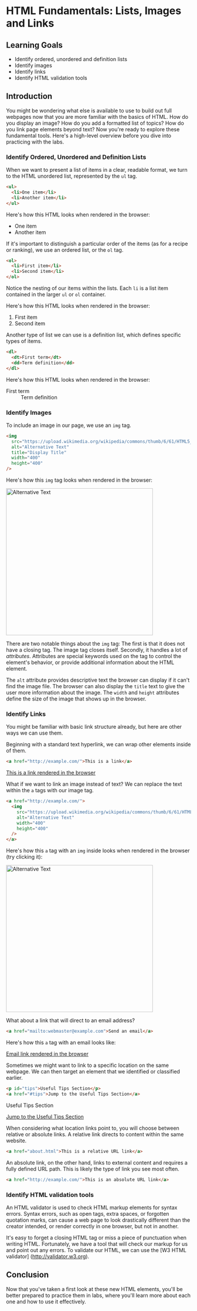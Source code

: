 # HTML Fundamentals: Lists, Images and Links

## Learning Goals

- Identify ordered, unordered and definition lists
- Identify images
- Identify links
- Identify HTML validation tools

## Introduction

You might be wondering what else is available to use to build out full webpages
now that you are more familiar with the basics of HTML. How do you display an
image? How do you add a formatted list of topics? How do you link page elements
beyond text? Now you're ready to explore these fundamental tools. Here's a
high-level overview before you dive into practicing with the labs.

### Identify Ordered, Unordered and Definition Lists

When we want to present a list of items in a clear, readable format, we turn to
the HTML unordered list, represented by the `ul` tag.

```html
<ul>
  <li>One item</li>
  <li>Another item</li>
</ul>
```

Here's how this HTML looks when rendered in the browser:

<ul>
  <li>One item</li>
  <li>Another item</li>
</ul>

If it's important to distinguish a particular order of the items (as for a
recipe or ranking), we use an ordered list, or the `ol` tag.

```html
<ol>
  <li>First item</li>
  <li>Second item</li>
</ol>
```

Notice the nesting of our items within the lists. Each `li` is a list item
contained in the larger `ul` or `ol` container.

Here's how this HTML looks when rendered in the browser:

<ol>
  <li>First item</li>
  <li>Second item</li>
</ol>

Another type of list we can use is a definition list, which defines specific
types of items.

```html
<dl>
  <dt>First term</dt>
  <dd>Term definition</dd>
</dl>
```

Here's how this HTML looks when rendered in the browser:

<dl>
  <dt>First term</dt>
  <dd>Term definition</dd>
</dl>

### Identify Images

To include an image in our page, we use an `img` tag.

```html
<img
  src="https://upload.wikimedia.org/wikipedia/commons/thumb/6/61/HTML5_logo_and_wordmark.svg/1200px-HTML5_logo_and_wordmark.svg.png"
  alt="Alternative Text"
  title="Display Title"
  width="400"
  height="400"
/>
```

Here's how this `img` tag looks when rendered in the browser:

<img
  src="https://upload.wikimedia.org/wikipedia/commons/thumb/6/61/HTML5_logo_and_wordmark.svg/1200px-HTML5_logo_and_wordmark.svg.png"
  alt="Alternative Text"
  title="Display Title"
  width="400"
  height="400"
/>

There are two notable things about the `img` tag: The first is that it does not
have a closing tag. The image tag closes itself. Secondly, it handles a lot of
_attributes_. Attributes are special keywords used on the tag to control the
element's behavior, or provide additional information about the HTML element.

The `alt` attribute provides descriptive text the browser can display if it
can't find the image file. The browser can also display the `title` text to give
the user more information about the image. The `width` and `height` attributes
define the size of the image that shows up in the browser.

### Identify Links

You might be familiar with basic link structure already, but here are other ways
we can use them.

Beginning with a standard text hyperlink, we can wrap other elements inside of them.

```html
<a href="http://example.com/">This is a link</a>
```

<a href="http://example.com/">This is a link rendered in the browser</a>

What if we want to link an image instead of text? We can replace the text within
the `a` tags with our image tag.

```html
<a href="http://example.com/">
  <img
    src="https://upload.wikimedia.org/wikipedia/commons/thumb/6/61/HTML5_logo_and_wordmark.svg/1200px-HTML5_logo_and_wordmark.svg.png"
    alt="Alternative Text"
    width="400"
    height="400"
  />
</a>
```

Here's how this `a` tag with an `img` inside looks when rendered in the browser
(try clicking it):

<a href="http://example.com/">
  <img
    src="https://upload.wikimedia.org/wikipedia/commons/thumb/6/61/HTML5_logo_and_wordmark.svg/1200px-HTML5_logo_and_wordmark.svg.png"
    alt="Alternative Text"
    width="400"
    height="400"
  />
</a>

What about a link that will direct to an email address?

```html
<a href="mailto:webmaster@example.com">Send an email</a>
```

Here's how this `a` tag with an email looks like:

<a href="mailto:webmaster@example.com">Email link rendered in the browser</a>

Sometimes we might want to link to a specific location on the same
webpage. We can then target an element that we identified or classified earlier.

```html
<p id="tips">Useful Tips Section</p>
<a href="#tips">Jump to the Useful Tips Section</a>
```

<p id="tips">Useful Tips Section</p>
<a href="#tips">Jump to the Useful Tips Section</a>

When considering what location links point to, you will choose between relative
or absolute links. A relative link directs to content within the same website.

```html
<a href="about.html">This is a relative URL link</a>
```

An absolute link, on the other hand, links to external content and requires a
fully defined URL path. This is likely the type of link you see most often.

```html
<a href="http://example.com/">This is an absolute URL link</a>
```

### Identify HTML validation tools

An HTML validator is used to check HTML markup elements for syntax errors.
Syntax errors, such as open tags, extra spaces, or forgotten quotation marks,
can cause a web page to look drastically different than the creator intended, or
render correctly in one browser, but not in another.

It's easy to forget a closing HTML tag or miss a piece of punctuation when
writing HTML. Fortunately, we have a tool that will check our markup for us and
point out any errors. To validate our HTML, we can use the [W3 HTML validator]
(http://validator.w3.org).

## Conclusion

Now that you've taken a first look at these new HTML elements, you'll be better
prepared to practice them in labs, where you'll learn more about each one and
how to use it effectively.

